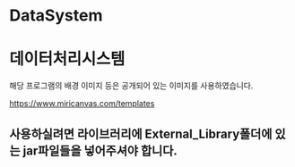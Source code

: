 # DataSystem
# 데이터처리시스템
해당 프로그램의 배경 이미지 등은 공개되어 있는 이미지를  사용하였습니다.

https://www.miricanvas.com/templates

<h2>사용하실려면 라이브러리에 External_Library폴더에 있는 jar파일들을 넣어주셔야 합니다.</h2>
